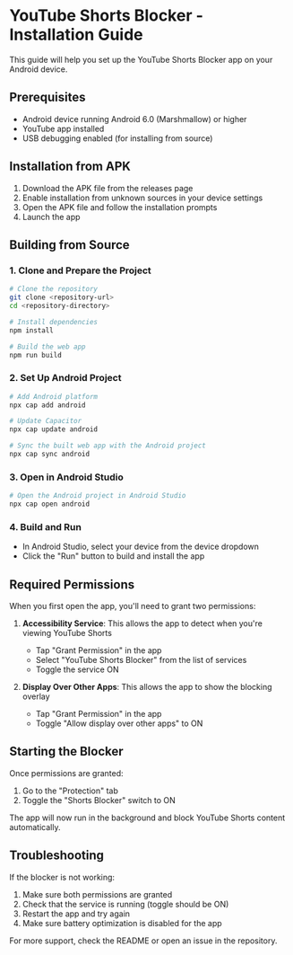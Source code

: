 
# YouTube Shorts Blocker - Installation Guide

This guide will help you set up the YouTube Shorts Blocker app on your Android device.

## Prerequisites

- Android device running Android 6.0 (Marshmallow) or higher
- YouTube app installed
- USB debugging enabled (for installing from source)

## Installation from APK

1. Download the APK file from the releases page
2. Enable installation from unknown sources in your device settings
3. Open the APK file and follow the installation prompts
4. Launch the app

## Building from Source

### 1. Clone and Prepare the Project

```bash
# Clone the repository
git clone <repository-url>
cd <repository-directory>

# Install dependencies
npm install

# Build the web app
npm run build
```

### 2. Set Up Android Project

```bash
# Add Android platform
npx cap add android

# Update Capacitor
npx cap update android

# Sync the built web app with the Android project
npx cap sync android
```

### 3. Open in Android Studio

```bash
# Open the Android project in Android Studio
npx cap open android
```

### 4. Build and Run

- In Android Studio, select your device from the device dropdown
- Click the "Run" button to build and install the app

## Required Permissions

When you first open the app, you'll need to grant two permissions:

1. **Accessibility Service**: This allows the app to detect when you're viewing YouTube Shorts
   - Tap "Grant Permission" in the app
   - Select "YouTube Shorts Blocker" from the list of services
   - Toggle the service ON

2. **Display Over Other Apps**: This allows the app to show the blocking overlay
   - Tap "Grant Permission" in the app
   - Toggle "Allow display over other apps" to ON

## Starting the Blocker

Once permissions are granted:
1. Go to the "Protection" tab
2. Toggle the "Shorts Blocker" switch to ON

The app will now run in the background and block YouTube Shorts content automatically.

## Troubleshooting

If the blocker is not working:

1. Make sure both permissions are granted
2. Check that the service is running (toggle should be ON)
3. Restart the app and try again
4. Make sure battery optimization is disabled for the app

For more support, check the README or open an issue in the repository.
